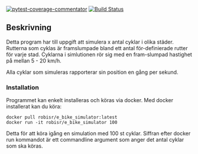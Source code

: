 [![pytest-coverage-commentator](https://github.com/DMoest/eBike-controlsys-python/actions/workflows/main.yml/badge.svg)](https://github.com/DMoest/eBike-controlsys-python/actions/workflows/main.yml)
[![Build Status](https://app.travis-ci.com/DMoest/eBike-controlsys-python.svg?branch=master)](https://app.travis-ci.com/DMoest/eBike-controlsys-python)

## Beskrivning

Detta program har till uppgift att simulera x antal cyklar i olika städer. Rutterna som cyklas är framslumpade bland ett antal för-definierade rutter för varje stad. Cyklarna i simlutionen rör sig med en fram-slumpad hastighet på mellan 5 - 20 km/h.

Alla cyklar som simuleras rapporterar sin position en gång per sekund.

### Installation

Programmet kan enkelt installeras och köras via docker. Med docker installerat kan du köra:

    docker pull robisr/e_bike_simulator:latest
    docker run -it robisr/e_bike_simulator 100

Detta för att köra igång en simulation med 100 st cyklar. Siffran efter docker run kommandot är ett commandline argument som anger det antal cyklar som ska köras.
